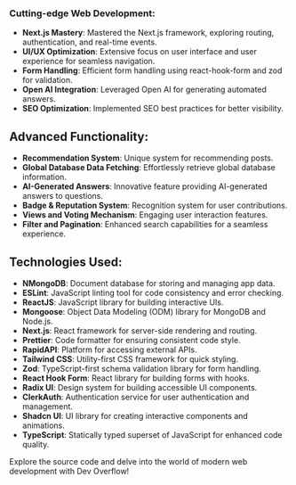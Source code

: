 ### Cutting-edge Web Development:

- **Next.js Mastery**: Mastered the Next.js framework, exploring routing, authentication, and real-time events.
- **UI/UX Optimization**: Extensive focus on user interface and user experience for seamless navigation.
- **Form Handling**: Efficient form handling using react-hook-form and zod for validation.
- **Open AI Integration**: Leveraged Open AI for generating automated answers.
- **SEO Optimization**: Implemented SEO best practices for better visibility.

## Advanced Functionality:

- **Recommendation System**: Unique system for recommending posts.
- **Global Database Data Fetching**: Effortlessly retrieve global database information.
- **AI-Generated Answers**: Innovative feature providing AI-generated answers to questions.
- **Badge & Reputation System**: Recognition system for user contributions.
- **Views and Voting Mechanism**: Engaging user interaction features.
- **Filter and Pagination**: Enhanced search capabilities for a seamless experience.

## Technologies Used:

- **NMongoDB**: Document database for storing and managing app data.
- **ESLint**: JavaScript linting tool for code consistency and error checking.
- **ReactJS**: JavaScript library for building interactive UIs.
- **Mongoose**: Object Data Modeling (ODM) library for MongoDB and Node.js.
- **Next.js**: React framework for server-side rendering and routing.
- **Prettier**: Code formatter for ensuring consistent code style.
- **RapidAPI**: Platform for accessing external APIs.
- **Tailwind CSS**: Utility-first CSS framework for quick styling.
- **Zod**: TypeScript-first schema validation library for form handling.
- **React Hook Form**: React library for building forms with hooks.
- **Radix UI**: Design system for building accessible UI components.
- **ClerkAuth**: Authentication service for user authentication and management.
- **Shadcn UI**: UI library for creating interactive components and animations.
- **TypeScript**: Statically typed superset of JavaScript for enhanced code quality.

Explore the source code and delve into the world of modern web development with Dev Overflow!
